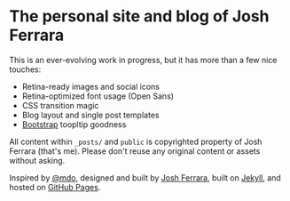 # The personal site and blog of Josh Ferrara

This is an ever-evolving work in progress, but it has more than a few nice touches:

* Retina-ready images and social icons
* Retina-optimized font usage (Open Sans)
* CSS transition magic
* Blog layout and single post templates
* [Bootstrap](http://twitter.github.com/bootstrap/) toopltip goodness

All content within `_posts/` and `public` is copyrighted property of Josh Ferrara (that's me). Please don't reuse any original content or assets without asking.

Inspired by [@mdo](http://github.com/mdo), designed and built by [Josh Ferrara](http://josh-bob.com), built on [Jekyll](http://github.com/mojombo/jekyll), and hosted on [GitHub Pages](http://pages.github.com/).
